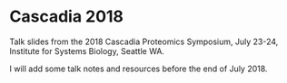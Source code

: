 # Cascadia 2018
Talk slides from the 2018 Cascadia Proteomics Symposium, July 23-24, Institute for Systems Biology, Seattle WA.

I will add some talk notes and resources before the end of July 2018.
